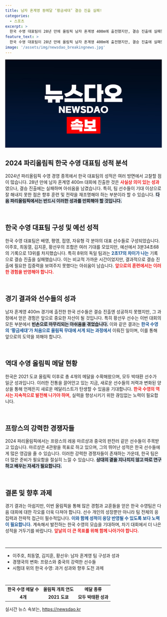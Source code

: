 ```yaml
---
title: 남자 혼계영 동메달 ‘황금세대’ 결승 진출 실패!
categories:
  - 스포츠
excerpt: >
  한국 수영 대표팀이 28년 만에 올림픽 남자 혼계영 400m에 출전했지만, 결승 진출에 실패했습니다. 기대를 모은 황금세대 선수들이 메달 없이 대회를 마무리하며 아쉬움을 남겼습니다.
feature_text: >
  한국 수영 대표팀이 28년 만에 올림픽 남자 혼계영 400m에 출전했지만, 결승 진출에 실패했습니다. 기대를 모은 황금세대 선수들이 메달 없이 대회를 마무리하며 아쉬움을 남겼습니다.
image: '/assets/img/newsdao_breakingnews.jpg'
---
```


<p><img src="/assets/img/newsdao_breakingnews.jpg" alt="firstkoreanews 속보" /></p>

<h2 data-ke-size="size26">2024 파리올림픽 한국 수영 대표팀 성적 분석</h2>

<p data-ke-size="size16">2024년 파리올림픽 수영 경영 종목에서 한국 대표팀의 성적은 여러 방면에서 고찰할 점이 많습니다. 28년 만에 남자 혼계영 400m 대회에 진출한 것은 <b><span style="color: #ee2323;">사실상 의미 있는 성과</span></b>였으나, 결승 진출에는 실패하며 아쉬움을 남겼습니다. 특히, 팀 선수들이 기대 이상으로 잘 해내지 못한 점은 향후 훈련 및 전략을 재조명해야 하는 부분이라 할 수 있습니다. <b><span style="background-color: #21538527;">다음 파리올림픽에서는 반드시 이러한 성과를 만회해야 할 것입니다.</span></b></p>

<p data-ke-size="size16">&nbsp;</p>

<h2 data-ke-size="size26">한국 수영 대표팀 구성 및 예선 성적</h2>

<p data-ke-size="size16">한국 수영 대표팀은 배영, 평영, 접영, 자유형 각 분야의 대표 선수들로 구성되었습니다. 이주호, 최동열, 김지훈, 황선우의 조합은 여러 기대를 모았지만, 예선에서 3분34초68의 기록으로 13위를 차지했습니다. 특히 8위의 독일 팀과는 <b><span style="color: #1a5490;">2초17의 차이가 나는</span></b> 기록으로 결승 진출을 실패했습니다. 이는 비교적 가까운 시간이었지만, 결과적으로 결승 진출에 필요한 집중력을 보여주지 못했다는 아쉬움이 남습니다. <b><span style="color: #ee2323;">앞으로의 훈련에서는 이러한 경험을 반영해야 합니다.</span></b></p>

<p data-ke-size="size16">&nbsp;</p>

<h2 data-ke-size="size26">경기 결과와 선수들의 성과</h2>

<p data-ke-size="size16">남자 혼계영 400m 경기에 출전한 한국 선수들은 결승 진출엔 성공하지 못했지만, 그 과정에서 얻은 경험은 앞으로 중요한 자산이 될 것입니다. 특히 황선우 선수는 이번 대회의 모든 부분에서 <b><span style="background-color: #21538527;">빈손으로 마무리되는 아쉬움을 겪었습니다.</span></b> 이와 같은 결과는 <b><span style="color: #1a5490;">한국 수영의 ‘황금세대’가 처음으로 올림픽 무대에 서게 되는 과정에서</span></b> 이뤄진 일이며, 이를 통해 앞으로의 도약을 꾀해야 합니다.</p>

<p data-ke-size="size16">&nbsp;</p>

<h2 data-ke-size="size26">역대 수영 올림픽 메달 현황</h2>

<p data-ke-size="size16">한국은 2021 도쿄 올림픽 이후로 총 4개의 메달을 수확해왔으며, 모두 박태환 선수가 일군 성과입니다. 이러한 전통을 끌어안고 있는 지금, 새로운 선수들의 저력과 변화된 양상을 통해 언제든지 새로운 메달리스트가 탄생할 수 있음을 기대합니다. <b><span style="color: #ee2323;">한국 수영의 역사는 지속적으로 발전해 나가야 하며,</span></b> 실력을 향상시키기 위한 끊임없는 노력이 필요합니다.</p>

<p data-ke-size="size16">&nbsp;</p>

<h2 data-ke-size="size26">프랑스의 강력한 경쟁자들</h2>

<p data-ke-size="size16">2024 파리올림픽에서는 프랑스의 레옹 마르샹과 중국의 판잔러 같은 선수들이 주목받고 있습니다. 마르샹은 4관왕을 목표로 하고 있으며, 그의 뛰어난 성적은 한국 선수들에게 많은 영감을 줄 수 있습니다. 이러한 강력한 경쟁자들이 존재하는 가운데, 한국 팀은 더 많은 준비가 필요함을 절실히 느낄 수 있습니다. <b><span style="background-color: #21538527;">상대의 곁을 지나치지 않고 따로 연구하고 배우는 자세가 필요합니다.</span></b></p>

<p data-ke-size="size16">&nbsp;</p>

<h2 data-ke-size="size26">결론 및 향후 과제</h2>

<p data-ke-size="size16">경기 결과는 아쉽지만, 이번 올림픽을 통해 많은 경험과 교훈들을 얻은 한국 수영팀은 다음 대회에 대한 각오를 더욱 다져야 합니다. 선수 개인의 성장뿐만 아니라 팀 전체의 응집력과 전략적 접근이 필수적입니다. <b><span style="color: #1a5490;">이와 함께 성적이 응당 반영될 수 있도록 보다 노력이 필요합니다.</span></b> 계속해서 발전하는 한국 수영의 모습을 기대하며, 차기 대회에서 더 나은 성적을 거두기를 바랍니다. <b><span style="color: #ee2323;">앞날의 더 큰 목표를 위해 함께 나아가야 합니다.</span></b></p>

<p data-ke-size="size16">&nbsp;</p>

<hr>

<ul>
  <li>이주호, 최동열, 김지훈, 황선우: 남자 혼계영 팀 구성과 성과</li>
  <li>경쟁국의 변화: 프랑스와 중국의 강력한 선수들</li>
  <li>시험대 위의 한국 수영: 과거 성과와 향후 도전 과제</li>
</ul>

<p data-ke-size="size16">&nbsp;</p>

<table style="width: 100%; border-collapse: collapse;">
  <tbody>
    <tr>
      <td style="text-align: center; height: 17px;"><b>한국 수영 메달 수</b></td>
      <td style="text-align: center; height: 17px;"><b>올림픽 개최 연도</b></td>
      <td style="text-align: center; height: 17px;"><b>메달 종류</b></td>
    </tr>
    <tr>
      <td style="text-align: center; height: 17px;"><b>4개</b></td>
      <td style="text-align: center; height: 17px;"><b>2021 도쿄</b></td>
      <td style="text-align: center; height: 17px;"><b>모두 박태환 성과</b></td>
    </tr>
  </tbody>
</table>
실시간 뉴스 속보는, <a href="https://newsdao.kr" rel="dofollow">https://newsdao.kr</a>


